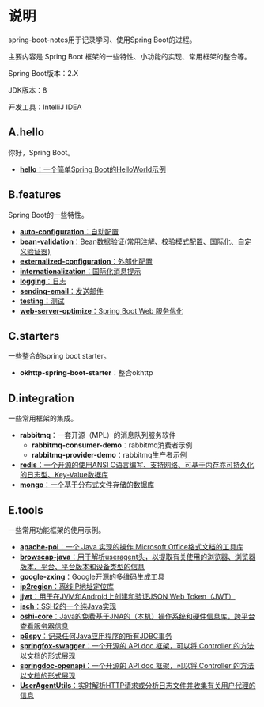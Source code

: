 # 说明

spring-boot-notes用于记录学习、使用Spring Boot的过程。

主要内容是 Spring Boot 框架的一些特性、小功能的实现、常用框架的整合等。

Spring Boot版本：2.X

JDK版本：8

开发工具：IntelliJ IDEA

## A.hello

你好，Spring Boot。

- [**hello**：一个简单Spring Boot的HelloWorld示例](MD/feature/Hello-World.md)

## B.features

Spring Boot的一些特性。

- [**auto-configuration**：自动配置](MD/feature/Creating-Your-Own-Auto-Configuration.md)
- [**bean-validation**：Bean数据验证(常用注解、校验模式配置、国际化、自定义验证器)](MD/feature/bean-validation.md)
- [**externalized-configuration**：外部化配置](MD/feature/Externalized-Configuration.md)
- [**internationalization**：国际化消息提示](MD/feature/Internationalization.md)
- [**logging**：日志](MD/feature/Logging.md)
- [**sending-email**：发送邮件](MD/feature/Sending-Email.md)
- [**testing**：测试](MD/feature/Testing.md)
- [**web-server-optimize**：Spring Boot Web 服务优化](MD/feature/web-server-optimize.md)

## C.starters

一些整合的spring boot starter。

- **okhttp-spring-boot-starter**：整合okhttp

## D.integration

一些常用框架的集成。

- **rabbitmq**：一套开源（MPL）的消息队列服务软件
  - **rabbitmq-consumer-demo**：rabbitmq消费者示例
  - **rabbitmq-provider-demo**：rabbitmq生产者示例
- [**redis**：一个开源的使用ANSI C语言编写、支持网络、可基于内存亦可持久化的日志型、Key-Value数据库](MD/integration/integrate-redis.md)
- [**mongo**：一个基于分布式文件存储的数据库](MD/integration/integrate-mongodb.md)

## E.tools

一些常用功能框架的使用示例。

- [**apache-poi**：一个 Java 实现的操作 Microsoft Office格式文档的工具库](MD/tool/apache-poi.md)
- [**browscap-java**：用于解析useragent头，以提取有关使用的浏览器、浏览器版本、平台、平台版本和设备类型的信息](MD/tool/browscap-java.md)
- **google-zxing**：Google开源的多维码生成工具
- [**ip2region**：离线IP地址定位库](MD/tool/ip2region.md)
- [**jjwt**：用于在JVM和Android上创建和验证JSON Web Token（JWT）](MD/tool/JSON-Web-Tokens.md)
- [**jsch**：SSH2的一个纯Java实现](MD/tool/JSch.md)
- [**oshi-core**：Java的免费基于JNA的（本机）操作系统和硬件信息库，跨平台查看服务器信息](MD/tool/oshi.md)
- [**p6spy**：记录任何Java应用程序的所有JDBC事务](MD/tool/P6Spy.md)
- [**springfox-swagger**：一个开源的 API doc 框架，可以将 Controller 的方法以文档的形式展现](MD/tool/springfox-swagger.md)
- [**springdoc-openapi**：一个开源的 API doc 框架，可以将 Controller 的方法以文档的形式展现](MD/tool/springdoc-openapi.md)
- [**UserAgentUtils**：实时解析HTTP请求或分析日志文件并收集有关用户代理的信息](MD/tool/UserAgentUtils.md)
